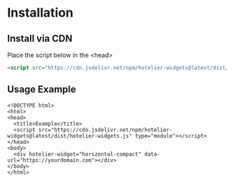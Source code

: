 # Installation

## Install via CDN
Place the script below in the \<head>
```html
<script src="https://cdn.jsdelivr.net/npm/hotelier-widgets@latest/dist/hotelier-widgets.js" type="module"></script>">
```


## Usage Example
```html{5,8}
<!DOCTYPE html>
<html>
<head>
  <title>Example</title>
  <script src="https://cdn.jsdelivr.net/npm/hotelier-widgets@latest/dist/hotelier-widgets.js" type="module"></script>
</head>
<body>
  <div hotelier-widget="horizontal-compact" data-url="https://yourdomain.com"></div>
</body>
</html>
```